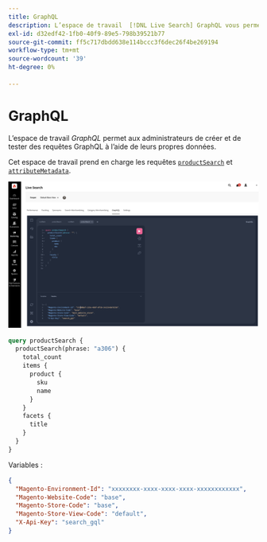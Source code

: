 ```yaml
---
title: GraphQL
description: L’espace de travail  [!DNL Live Search] GraphQL vous permet de créer des requêtes avec vos données actives.
exl-id: d32edf42-1fb0-40f9-89e5-798b39521b77
source-git-commit: ff5c717dbdd638e114bccc3f6dec26f4be269194
workflow-type: tm+mt
source-wordcount: '39'
ht-degree: 0%

---
```


# GraphQL

L’espace de travail *GraphQL* permet aux administrateurs de créer et de tester des requêtes GraphQL à l’aide de leurs propres données.

Cet espace de travail prend en charge les requêtes [`productSearch`](https://developer.adobe.com/commerce/webapi/graphql/schema/live-search/queries/product-search/) et [`attributeMetadata`](https://developer.adobe.com/commerce/webapi/graphql/schema/live-search/queries/attribute-metadata/).

![Espace de travail GraphQL](assets/graphql.png)

```graphql
query productSearch {
  productSearch(phrase: "a306") {
    total_count
    items {
      product {
        sku
        name
      }
    }
    facets {
      title
    }
  }
}
```

Variables :

```json
{
  "Magento-Environment-Id": "xxxxxxxx-xxxx-xxxx-xxxx-xxxxxxxxxxxx",
  "Magento-Website-Code": "base",
  "Magento-Store-Code": "base",
  "Magento-Store-View-Code": "default",
  "X-Api-Key": "search_gql"
}
```
